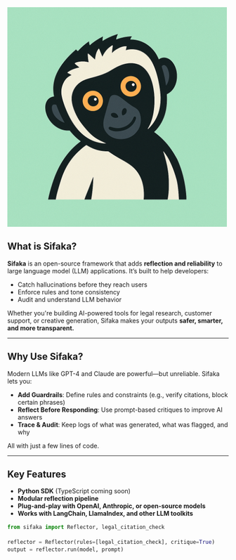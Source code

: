 <img src="assets/sifika.jpg" alt="Sifaka - A lemur species from Madagascar" width="500"/>

## What is Sifaka?

**Sifaka** is an open-source framework that adds **reflection and reliability** to large language model (LLM) applications. It’s built to help developers:

- Catch hallucinations before they reach users
- Enforce rules and tone consistency
- Audit and understand LLM behavior

Whether you're building AI-powered tools for legal research, customer support, or creative generation, Sifaka makes your outputs **safer, smarter, and more transparent.**

---

## Why Use Sifaka?

Modern LLMs like GPT-4 and Claude are powerful—but unreliable. Sifaka lets you:

- **Add Guardrails**: Define rules and constraints (e.g., verify citations, block certain phrases)
- **Reflect Before Responding**: Use prompt-based critiques to improve AI answers
- **Trace & Audit**: Keep logs of what was generated, what was flagged, and why

All with just a few lines of code.

---

## Key Features

- **Python SDK** (TypeScript coming soon)
- **Modular reflection pipeline**
- **Plug-and-play with OpenAI, Anthropic, or open-source models**
- **Works with LangChain, LlamaIndex, and other LLM toolkits**

```python
from sifaka import Reflector, legal_citation_check

reflector = Reflector(rules=[legal_citation_check], critique=True)
output = reflector.run(model, prompt)
